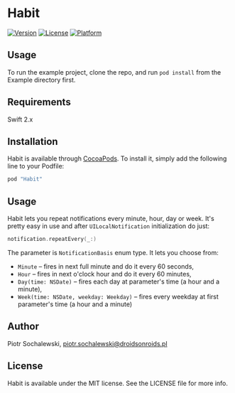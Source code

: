 # Habit

[![Version](https://img.shields.io/cocoapods/v/Habit.svg?style=flat)](http://cocoapods.org/pods/Habit)
[![License](https://img.shields.io/cocoapods/l/Habit.svg?style=flat)](http://cocoapods.org/pods/Habit)
[![Platform](https://img.shields.io/cocoapods/p/Habit.svg?style=flat)](http://cocoapods.org/pods/Habit)

## Usage

To run the example project, clone the repo, and run `pod install` from the Example directory first.

## Requirements

Swift 2.x

## Installation

Habit is available through [CocoaPods](http://cocoapods.org). To install
it, simply add the following line to your Podfile:

```ruby
pod "Habit"
```

## Usage

Habit lets you repeat notifications every minute, hour, day or week. It's pretty easy in use and after `UILocalNotification` initialization do just:
```swift
notification.repeatEvery(_:)
```

The parameter is `NotificationBasis` enum type. It lets you choose from:
* `Minute` – fires in next full minute and do it every 60 seconds,
* `Hour` – fires in next o'clock hour and do it every 60 minutes,
* `Day(time: NSDate)` – fires each day at parameter's time (a hour and a minute),
* `Week(time: NSDate, weekday: Weekday)` – fires every weekday at first parameter's time (a hour and a minute)

## Author

Piotr Sochalewski, piotr.sochalewski@droidsonroids.pl

## License

Habit is available under the MIT license. See the LICENSE file for more info.
